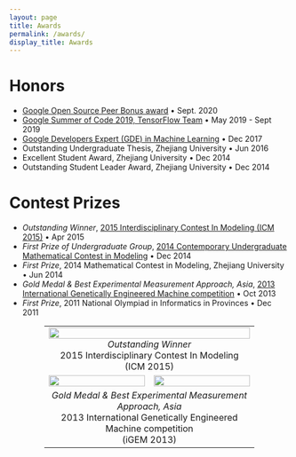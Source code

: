 ```yaml
---
layout: page
title: Awards
permalink: /awards/
display_title: Awards
---
```


# Honors

- [Google Open Source Peer Bonus award](https://opensource.googleblog.com/2020/10/announcing-latest-google-open-source.html) • Sept. 2020
- [Google Summer of Code 2019, TensorFlow Team](https://summerofcode.withgoogle.com/archive/2019/projects/5460192307707904) • May 2019 - Sept 2019
- [Google Developers Expert (GDE) in Machine Learning](https://developers.google.com/community/experts/directory/profile/profile-xihan-li) • Dec 2017
- Outstanding Undergraduate Thesis, Zhejiang University • Jun 2016
- Excellent Student Award, Zhejiang University • Dec 2014
- Outstanding Student Leader Award, Zhejiang University • Dec 2014


# Contest Prizes

- *Outstanding Winner*, [2015 Interdisciplinary Contest In Modeling (ICM 2015)](https://www.comap.com/undergraduate/contests/mcm/contests/2015/results/) • Apr 2015
- *First Prize of Undergraduate Group*, [2014 Contemporary Undergraduate Mathematical Contest in Modeling](http://www.mcm.edu.cn/html_cn/node/252a2e1c3edcd257c78f37a156a81209.html) • Dec 2014
- *First Prize*, 2014 Mathematical Contest in Modeling, Zhejiang University • Jun 2014
- *Gold Medal & Best Experimental Measurement Approach, Asia*, [2013 International Genetically Engineered Machine competition](http://igem.org/Results?year=2013) • Oct 2013
- *First Prize*, 2011 National Olympiad in Informatics in Provinces • Dec 2011

<center>
<table style="border: 0px; width: 75%">
    <tr>        
        <td colspan="2">
            <center>
                <a href="{{site.url}}/assets/awards/ICM.jpg">
                    <img src="{{site.url}}/assets/awards/ICM.jpg" width="100%"/>
                </a>
                <i>Outstanding Winner</i><br />2015 Interdisciplinary Contest In Modeling (ICM 2015)
            </center>
        </td>
    </tr>
    <tr>
        <td width="50%">
            <center>
                <a href="{{site.url}}/assets/awards/iGEM_Measurement.jpg">
                    <img src="{{site.url}}/assets/awards/iGEM_Measurement.jpg" width="100%"/>
                </a>
            </center>
        </td>
        <td width="50%">
            <center>
                <a href="{{site.url}}/assets/awards/iGEM_World.jpg">
                    <img src="{{site.url}}/assets/awards/iGEM_World.jpg" width="100%"/>                    
                </a>
            </center>
        </td>
    </tr>
    <tr>        
        <td colspan="2">
            <center>
                <i>Gold Medal & Best Experimental Measurement Approach, Asia</i><br />2013 International Genetically Engineered Machine competition<br />
                (iGEM 2013)
            </center>
        </td>
    </tr>
</table>
</center>
